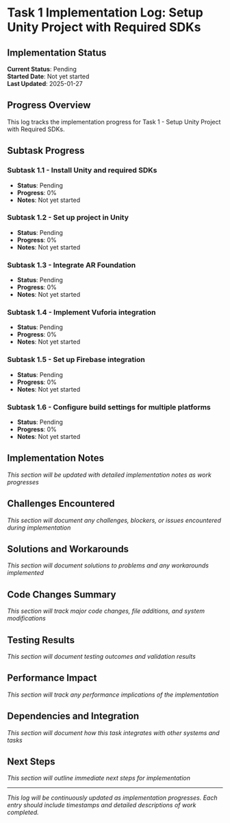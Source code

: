 # Task 1 Implementation Log: Setup Unity Project with Required SDKs

## Implementation Status
**Current Status**: Pending  
**Started Date**: Not yet started  
**Last Updated**: 2025-01-27  

## Progress Overview
This log tracks the implementation progress for Task 1 - Setup Unity Project with Required SDKs.

## Subtask Progress

### Subtask 1.1 - Install Unity and required SDKs
- **Status**: Pending
- **Progress**: 0%
- **Notes**: Not yet started

### Subtask 1.2 - Set up project in Unity  
- **Status**: Pending
- **Progress**: 0%
- **Notes**: Not yet started

### Subtask 1.3 - Integrate AR Foundation
- **Status**: Pending
- **Progress**: 0%
- **Notes**: Not yet started

### Subtask 1.4 - Implement Vuforia integration
- **Status**: Pending
- **Progress**: 0%
- **Notes**: Not yet started

### Subtask 1.5 - Set up Firebase integration
- **Status**: Pending
- **Progress**: 0%
- **Notes**: Not yet started

### Subtask 1.6 - Configure build settings for multiple platforms
- **Status**: Pending
- **Progress**: 0%
- **Notes**: Not yet started

## Implementation Notes
*This section will be updated with detailed implementation notes as work progresses*

## Challenges Encountered
*This section will document any challenges, blockers, or issues encountered during implementation*

## Solutions and Workarounds
*This section will document solutions to problems and any workarounds implemented*

## Code Changes Summary
*This section will track major code changes, file additions, and system modifications*

## Testing Results
*This section will document testing outcomes and validation results*

## Performance Impact
*This section will track any performance implications of the implementation*

## Dependencies and Integration
*This section will document how this task integrates with other systems and tasks*

## Next Steps
*This section will outline immediate next steps for implementation*

---
*This log will be continuously updated as implementation progresses. Each entry should include timestamps and detailed descriptions of work completed.* 